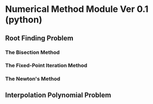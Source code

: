 # Numerical Method Module Ver 0.1 (python)

## Root Finding Problem
### The Bisection Method

### The Fixed-Point Iteration Method

### The Newton's Method

## Interpolation Polynomial Problem
